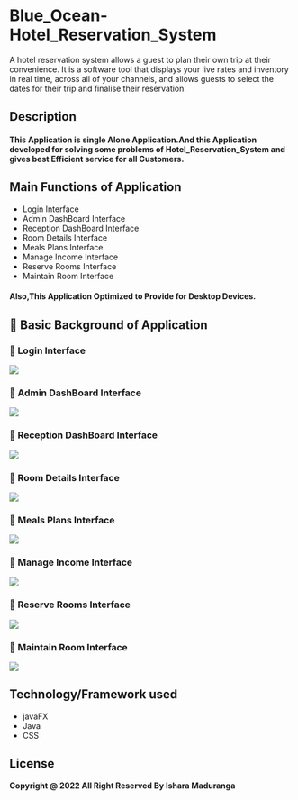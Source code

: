 # Blue_Ocean-Hotel_Reservation_System
A hotel reservation system allows a guest to plan their own trip at their convenience. It is a software tool that displays your live rates and inventory in real time, across all of your channels, and allows guests to select the dates for their trip and finalise their reservation.

## Description

#### This Application is single Alone Application.And this Application developed for solving some problems of Hotel_Reservation_System and gives best Efficient service for all Customers.

## Main Functions of Application
* Login Interface
* Admin DashBoard Interface
* Reception DashBoard Interface
* Room Details Interface
* Meals Plans Interface
* Manage Income Interface
* Reserve Rooms Interface
* Maintain Room Interface

#### Also,This Application Optimized to Provide for Desktop Devices.

## :link: Basic Background of Application

### 🌱 Login Interface
<img src="src/view/Readme/home.png">

### 🌱 Admin DashBoard Interface
<img src="src/view/Readme/adminDashBoard.png">

### 🌱 Reception DashBoard Interface
<img src="src/view/Readme/cashierDashBoard.png">

### 🌱 Room Details Interface
<img src="src/view/Readme/room.png">

### 🌱 Meals Plans Interface
<img src="src/view/Readme/meals.png">

### 🌱 Manage Income Interface
<img src="src/view/Readme/income.png">

### 🌱 Reserve Rooms Interface
<img src="src/view/Readme/reserveRoom.png">

### 🌱 Maintain Room Interface
<img src="src/view/Readme/maintainRoom.png">



## Technology/Framework used
* javaFX
* Java
* CSS

## License
**Copyright @ 2022 All Right Reserved By Ishara Maduranga**
